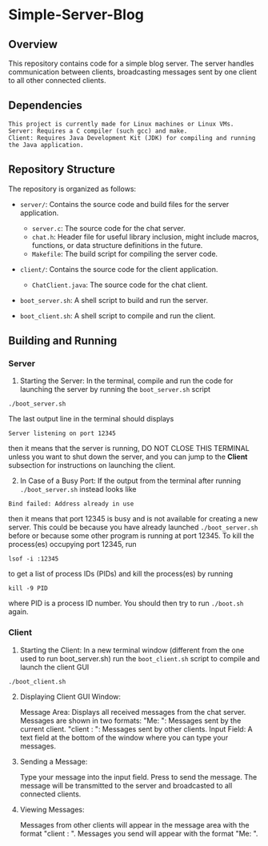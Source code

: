 # Simple-Server-Blog

## Overview

This repository contains code for a simple blog server. The server handles communication between clients, broadcasting messages sent by one client to all other connected clients.

## Dependencies
    This project is currently made for Linux machines or Linux VMs. 
    Server: Requires a C compiler (such gcc) and make.
    Client: Requires Java Development Kit (JDK) for compiling and running the Java application.


## Repository Structure

The repository is organized as follows:

- `server/`: Contains the source code and build files for the server application.
  - `server.c`: The source code for the chat server.
  - `chat.h`: Header file for useful library inclusion, might include macros, functions, or data structure definitions in the future.
  - `Makefile`: The build script for compiling the server code.
  
- `client/`: Contains the source code for the client application.
  - `ChatClient.java`: The source code for the chat client.
   
- `boot_server.sh`: A shell script to build and run the server.
- `boot_client.sh`: A shell script to compile and run the client.

## Building and Running

### Server
1. Starting the Server: In the terminal, compile and run the code for launching the server by running the `boot_server.sh` script

  ```
  ./boot_server.sh
  ```
  The last output line in the terminal should displays
  ```
  Server listening on port 12345
  ```
  then it means that the server is running, DO NOT CLOSE THIS TERMINAL unless you want to shut down the server, and you can jump to the **Client** subsection for instructions on launching the client.
  

2. In Case of a Busy Port:
   If the output from the terminal after running `./boot_server.sh` instead looks like

  ```
  Bind failed: Address already in use
  ```
  then it means that port 12345 is busy and is not available for creating a new server. This could be because you have already launched `./boot_server.sh` before or because some other program is running at port 12345.
  To kill the process(es) occupying port 12345, run
  ```
  lsof -i :12345
  ```
  to get a list of process IDs  (PIDs) and kill the process(es) by running
  ```
  kill -9 PID
  ```
  where PID is a process ID number.
  You should then try to run `./boot.sh` again.


### Client
1. Starting the Client: In a new terminal window (different from the one used to run boot_server.sh) run the `boot_client.sh` script to compile and launch the client GUI

```
./boot_client.sh
```

2. Displaying Client GUI Window:

    Message Area: Displays all received messages from the chat server. Messages are shown in two formats:
        "Me: <message>": Messages sent by the current client.
        "client <sender socket number>: <message>": Messages sent by other clients.
    Input Field: A text field at the bottom of the window where you can type your messages.

3. Sending a Message:

    Type your message into the input field.
    Press <Enter> to send the message. The message will be transmitted to the server and broadcasted to all connected clients.

4. Viewing Messages:

    Messages from other clients will appear in the message area with the format "client <socket number>: <message>".
    Messages you send will appear with the format "Me: <message>".





